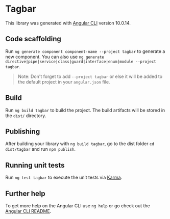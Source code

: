 # Tagbar

This library was generated with [Angular CLI](https://github.com/angular/angular-cli) version 10.0.14.

## Code scaffolding

Run `ng generate component component-name --project tagbar` to generate a new component. You can also use `ng generate directive|pipe|service|class|guard|interface|enum|module --project tagbar`.
> Note: Don't forget to add `--project tagbar` or else it will be added to the default project in your `angular.json` file. 

## Build

Run `ng build tagbar` to build the project. The build artifacts will be stored in the `dist/` directory.

## Publishing

After building your library with `ng build tagbar`, go to the dist folder `cd dist/tagbar` and run `npm publish`.

## Running unit tests

Run `ng test tagbar` to execute the unit tests via [Karma](https://karma-runner.github.io).

## Further help

To get more help on the Angular CLI use `ng help` or go check out the [Angular CLI README](https://github.com/angular/angular-cli/blob/master/README.md).

